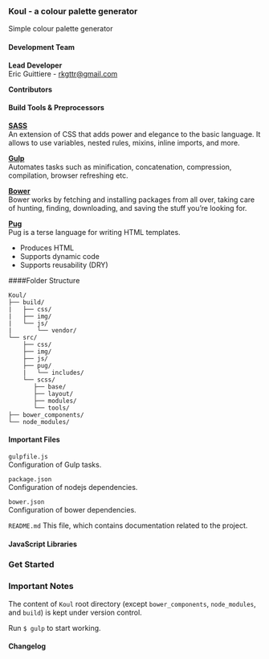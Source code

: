 ### Koul - a colour palette generator
Simple colour palette generator

#### Development Team

**Lead Developer**  
Eric Guittiere - <rkgttr@gmail.com>

**Contributors**



#### Build Tools & Preprocessors

**[SASS](http://sass-lang.com/guide)**  
An extension of CSS that adds power and elegance to the basic language. It allows to use variables, nested rules, mixins, inline imports, and more. 

**[Gulp](http://gulpjs.com/)**  
Automates tasks such as minification, concatenation, compression, compilation, browser refreshing etc.

**[Bower](http://bower.io/#getting-started)**  
Bower works by fetching and installing packages from all over, taking care of hunting, finding, downloading, and saving the stuff you’re looking for.

**[Pug](http://pug-lang.com/)**  
Pug is a terse language for writing HTML templates.

* Produces HTML
* Supports dynamic code
* Supports reusability (DRY)

####Folder Structure
	
	Koul/  
	├── build/
	|   ├── css/
	|   ├── img/
	|   └── js/
	|       └── vendor/
	└── src/
	    ├── css/
	    ├── img/
	    ├── js/
	    ├── pug/
	    |   └── includes/
	    └── scss/
	       ├── base/
	       ├── layout/
	       ├── modules/
	       └── tools/
	├── bower_components/
	└── node_modules/


#### Important Files
`gulpfile.js`  
Configuration of Gulp tasks.

`package.json`  
Configuration of nodejs dependencies.

`bower.json`  
Configuration of bower dependencies.

`README.md`
This file, which contains documentation related to the project.


#### JavaScript Libraries


### Get Started


### Important Notes
The content of `Koul` root directory (except `bower_components`, `node_modules`, and `build`) is kept under version control.  

Run `$ gulp` to start working.

#### Changelog

